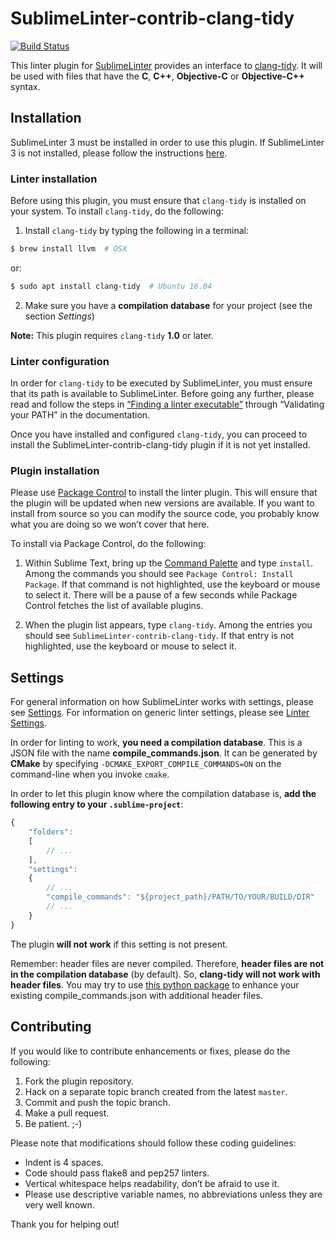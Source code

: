 SublimeLinter-contrib-clang-tidy
================================

[![Build Status](https://travis-ci.org/rwols/SublimeLinter-contrib-clang-tidy.svg?branch=master)](https://travis-ci.org/rwols/SublimeLinter-contrib-clang-tidy)

This linter plugin for [SublimeLinter][docs] provides an interface to [clang-tidy][clang-tidy]. It will be used with files that have the __C__, __C++__, __Objective-C__ or __Objective-C++__ syntax.

## Installation
SublimeLinter 3 must be installed in order to use this plugin. If SublimeLinter 3 is not installed, please follow the instructions [here][installation].

### Linter installation
Before using this plugin, you must ensure that `clang-tidy` is installed on your system. To install `clang-tidy`, do the following:

1. Install `clang-tidy` by typing the following in a terminal:
```bash
$ brew install llvm  # OSX
```
   or:
```bash
$ sudo apt install clang-tidy  # Ubuntu 16.04
```
2. Make sure you have a **compilation database** for your project (see the
   section *Settings*)

**Note:** This plugin requires `clang-tidy` __1.0__ or later.

### Linter configuration
In order for `clang-tidy` to be executed by SublimeLinter, you must ensure that its path is available to SublimeLinter. Before going any further, please read and follow the steps in [“Finding a linter executable”][linter-finding] through “Validating your PATH” in the documentation.

Once you have installed and configured `clang-tidy`, you can proceed to install the SublimeLinter-contrib-clang-tidy plugin if it is not yet installed.

### Plugin installation
Please use [Package Control][pc] to install the linter plugin. This will ensure that the plugin will be updated when new versions are available. If you want to install from source so you can modify the source code, you probably know what you are doing so we won’t cover that here.

To install via Package Control, do the following:

1. Within Sublime Text, bring up the [Command Palette][cmd] and type `install`. Among the commands you should see `Package Control: Install Package`. If that command is not highlighted, use the keyboard or mouse to select it. There will be a pause of a few seconds while Package Control fetches the list of available plugins.

1. When the plugin list appears, type `clang-tidy`. Among the entries you should see `SublimeLinter-contrib-clang-tidy`. If that entry is not highlighted, use the keyboard or mouse to select it.

## Settings
For general information on how SublimeLinter works with settings, please see [Settings][settings]. For information on generic linter settings, please see [Linter Settings][linter-settings].

In order for linting to work, **you need a compilation database**. This is a JSON
file with the name **compile_commands.json**. It can be generated by **CMake**
by specifying `-DCMAKE_EXPORT_COMPILE_COMMANDS=ON` on the command-line when
you invoke `cmake`.

In order to let this plugin know where the compilation database is, **add the
following entry to your `.sublime-project`**:

```javascript
{
    "folders":
    [
        // ...
    ],
    "settings":
    {
        // ...
        "compile_commands": "${project_path}/PATH/TO/YOUR/BUILD/DIR"
        // ...
    }
}
```
The plugin **will not work** if this setting is not present.

Remember: header files are never compiled. Therefore, **header files are not
in the compilation database** (by default). So, **clang-tidy will not work with
header files**. You may try to use [this python package][compdb] to enhance your existing compile_commands.json with additional header files.

## Contributing
If you would like to contribute enhancements or fixes, please do the following:

1. Fork the plugin repository.
1. Hack on a separate topic branch created from the latest `master`.
1. Commit and push the topic branch.
1. Make a pull request.
1. Be patient.  ;-)

Please note that modifications should follow these coding guidelines:

- Indent is 4 spaces.
- Code should pass flake8 and pep257 linters.
- Vertical whitespace helps readability, don’t be afraid to use it.
- Please use descriptive variable names, no abbreviations unless they are very well known.

Thank you for helping out!

[clang-tidy]: http://clang.llvm.org/extra/clang-tidy
[compdb]: https://github.com/Sarcasm/compdb
[docs]: http://sublimelinter.readthedocs.org
[installation]: http://sublimelinter.readthedocs.org/en/latest/installation.html
[locating-executables]: http://sublimelinter.readthedocs.org/en/latest/usage.html#how-linter-executables-are-located
[pc]: https://sublime.wbond.net/installation
[linter-finding]: http://sublimelinter.readthedocs.org/en/latest/troubleshooting.html#finding-a-linter-executable
[cmd]: http://docs.sublimetext.info/en/sublime-text-3/extensibility/command_palette.html
[settings]: http://sublimelinter.readthedocs.org/en/latest/settings.html
[linter-settings]: http://sublimelinter.readthedocs.org/en/latest/linter_settings.html
[inline-settings]: http://sublimelinter.readthedocs.org/en/latest/settings.html#inline-settings
